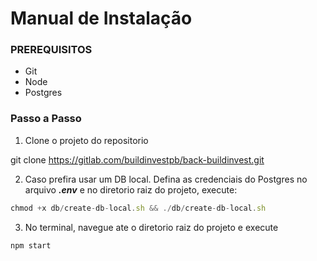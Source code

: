 # **Manual de Instalação**

### **PREREQUISITOS**

- Git
- Node
- Postgres

### **Passo a Passo**

1. Clone o projeto do repositorio

git clone https://gitlab.com/buildinvestpb/back-buildinvest.git

2. Caso prefira usar um DB local. Defina as credenciais do Postgres no arquivo ***.env*** e no diretorio raiz do projeto, execute:
```javascript
chmod +x db/create-db-local.sh && ./db/create-db-local.sh
```

3. No terminal, navegue ate o diretorio raiz do projeto e execute
```javascript
npm start
```

